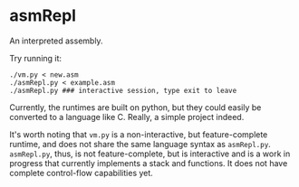 # asmRepl
An interpreted assembly.

Try running it:

    ./vm.py < new.asm
    ./asmRepl.py < example.asm
    ./asmRepl.py ### interactive session, type exit to leave
    
Currently, the runtimes are built on python, but they could easily be converted to a language like C.
Really, a simple project indeed.

It's worth noting that `vm.py` is a non-interactive, but feature-complete runtime, and does not share the same language syntax as `asmRepl.py`.  `asmRepl.py`, thus, is not feature-complete, but is interactive and is a work in progress that currently implements a stack and functions. It does not have complete control-flow capabilities yet.
